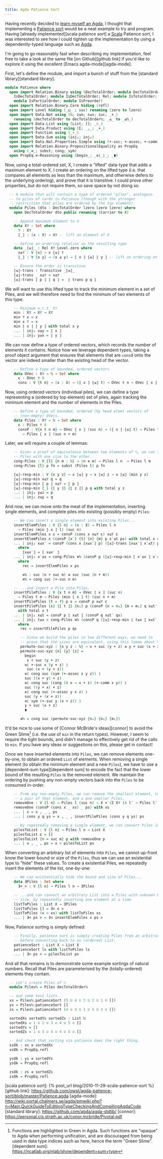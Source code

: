 ```yaml
---
title: Agda Patience Sort
---
```


Having recently decided to [learn myself an Agda][learn you an agda], I thought
that implementing a [Patience sort][patience sort] would be a neat example to
try and program.  Having [already implemented][scala patience sort] a
[Scala][scala] Patience sort, I was interested to see how I could tighten up
the implementation by using a dependently-typed language such as [Agda][agda].

I'm going to go reasonably fast when describing my implementation, feel free to
take a look at the same file [on Github][github link] if you'd like to explore
it using the excellent [Emacs agda-mode][agda-mode].

First, let's define the module, and import a bunch of stuff from the
[standard library][standard library].

```agda
module Patience where
  open import Relation.Binary using (DecTotalOrder; module DecTotalOrder;
    IsDecTotalOrder; module IsDecTotalOrder; Rel; module IsTotalOrder;
    module IsPartialOrder; module IsPreorder)
  open import Relation.Binary.Core hiding (refl)
  open import Level hiding (_⊔_ ; suc) renaming (zero to lzero)
  open import Data.Nat using (ℕ; z≤n; s≤s; suc; _+_)
    renaming (decTotalOrder to decTotalOrderℕ; _≤_ to _≤ℕ_)
  open import Data.List using (List; []; _∷_)
  open import Data.Product using (Σ; _,_; _×_)
  open import Function using (_∘_)
  open import Data.Sum using (inj₁; inj₂)
  open import Data.Nat.Properties.Simple using (+-suc; +-assoc; +-comm)
  open import Relation.Binary.PropositionalEquality as PropEq
    using (_≡_; subst; cong; sym)
  open PropEq.≡-Reasoning using (begin_; _≡⟨_⟩_; _∎)
```

Now, using a total-ordered set, X, I create a "lifted" data-type that adds a
maximum element to X. I create an ordering on the lifted type (i.e. that
compares all elements as less than the maximum, and otherwise defers to the
underlying ordering), and prove that it is transitive. I could prove other
properties, but do not require them, so save space by not doing so.

```agda
  -- A module that will contain a type of ordered "piles", analogous
  -- to piles of cards in Patience (though with the stronger
  -- restriction that piles are ordered by the top element).
  module Piles (dto : DecTotalOrder lzero lzero lzero) where
    open DecTotalOrder dto public renaming (Carrier to X)

    -- Append maximum element to X
    data X⊤ : Set where
      ⊤ : X⊤
      ⟦_⟧ : (x : X) → X⊤ -- lift an element of X

    -- Define an ordering relation on the resulting type
    data _⟦≤⟧_ : Rel X⊤ Level.zero where
      x≤⊤ : ∀ {x} → x ⟦≤⟧ ⊤
      ⟦_⟧ : ∀ {x y} → (x ≤ y) → ⟦ x ⟧ ⟦≤⟧ ⟦ y ⟧ -- lift an ordering on X

    -- Ensure the order is transitive
    ⟦≤⟧-trans : Transitive _⟦≤⟧_
    ⟦≤⟧-trans _ x≤⊤ = x≤⊤
    ⟦≤⟧-trans ⟦ p ⟧ ⟦ q ⟧ =  ⟦ trans p q ⟧
```

We will want to use this lifted type to track the minimum element in a set of
Piles, and we will therefore need to find the minimum of two elements of this
type.

```agda
    -- Minimum w.r.t. X⊤
    min : X⊤ → X⊤ → X⊤
    min ⊤ x = x
    min x ⊤ = x
    min ⟦ x ⟧ ⟦ y ⟧ with total x y
    ... | inj₁ x≤y = ⟦ x ⟧
    ... | inj₂ y≤x = ⟦ y ⟧
```

We can now define a type of ordered vectors, which records the number of
elements it contains. Notice how we leverage dependent types, taking a proof
object argument that ensures that elements that are `cons`d onto the vector are
indeed smaller than the existing head of the vector.

```agda
    -- Define a type of bounded, ordered vectors
    data OVec : X⊤ → ℕ → Set where
      ε : OVec ⊤ 0
      cons : ∀ {t n} → (x : X) → (⟦ x ⟧ ⟦≤⟧ t) → OVec t n → OVec ⟦ x ⟧ (suc n)
```

Now, using ordered vectors (individual piles), we can define a type representing
a (ordered by top element) set of piles, again tracking the minimum element and
the number of elements in the Piles.

```agda
    -- Define a type of bounded, ordered (by head elem) vectors of
    -- (non-empty) OVecs.
    data Piles : X⊤ → ℕ → Set where
      ε : Piles ⊤ 0
      consP : ∀{x t n m} → OVec ⟦ x ⟧ (suc n) → (⟦ x ⟧ ⟦≤⟧ t) → Piles t m
        → Piles ⟦ x ⟧ (suc n + m)
```

Later, we will require a couple of lemmas:

```agda
    -- Given a proof of equivalence between two elements of ℕ, we can transform
    -- Piles with one size to the other.
    cong-Piles : ∀ {l} {n m : ℕ} → (n ≡ m) → Piles l n  → Piles l m
    cong-Piles {l} p fn = subst (Piles l) p fn

    ⟦≤⟧-resp-min : ∀ {x y z} → x ⟦≤⟧ y → x ⟦≤⟧ z → x ⟦≤⟧ (min y z)
    ⟦≤⟧-resp-min x≤⊤ q = q
    ⟦≤⟧-resp-min ⟦ p ⟧ x≤⊤ = ⟦ p ⟧
    ⟦≤⟧-resp-min {_} {⟦ y ⟧} {⟦ z ⟧} p q with total y z
    ... | inj₁ y≤z = p
    ... | inj₂ z≤y = q
```

And now, we can move onto the meat of the implementation, inserting single
elements, and complete piles into existing (possibly empty) `Piles`:

```agda
    -- We can insert a single element into existing Piles...
    insertElemPiles : ∀ {l n} → (x : X) → Piles l n
      → Piles (min ⟦ x ⟧ l) (suc n)
    insertElemPiles x ε = consP (cons x x≤⊤ ε) x≤⊤ ε
    insertElemPiles x (consP {x′} {t} {n} {m} p x′≤t ps) with total x x′
    ... | inj₁ x≤x′ = consP (cons x ⟦x≤x′⟧ p) (⟦≤⟧-trans ⟦x≤x′⟧ x′≤t) ps
      where
        ⟦x≤x′⟧ = ⟦ x≤x′ ⟧
    ... | inj₂ x′≤x = cong-Piles ≡ℕ (consP p (⟦≤⟧-resp-min ⟦ x′≤x ⟧ x′≤t) rec)
      where
        rec = insertElemPiles x ps

        ≡ℕ : suc (n + suc m) ≡ suc (suc (n + m))
        ≡ℕ = cong suc (+-suc n m)

    -- ...and insert a Pile into Piles.
    insertPilePiles : ∀ {x t n m} → OVec ⟦ x ⟧ (suc n)
      → Piles t m → Piles (min ⟦ x ⟧ t) (suc n + m)
    insertPilePiles {t = ⊤} p ε = consP p x≤⊤ ε
    insertPilePiles {x} {⟦ t ⟧} {n₁} p (consP {n = n₂} {m = m₁} q x≤t′ qs)
      with total x t
    ... | inj₁ x≤t = consP p ⟦ x≤t ⟧ (consP q x≤t′ qs)
    ... | inj₂ t≤x = cong-Piles ≡ℕ (consP q (⟦≤⟧-resp-min ⟦ t≤x ⟧ x≤t′) rec)
      where
       rec = insertPilePiles p qs

       -- Since we build the piles in two different ways, we need to
       -- prove that the sizes are equivalent, using this lemma about ℕ.
       permute-suc-xyz : {x y z : ℕ} → x + suc (y + z) ≡ y + suc (x + z)
       permute-suc-xyz {x} {y} {z} =
         begin
          x + suc (y + z)
         ≡⟨ +-suc x (y + z) ⟩
          suc (x + (y + z))
         ≡⟨ cong suc (sym (+-assoc x y z)) ⟩
         suc ((x + y) + z)
         ≡⟨ cong suc (cong (λ x → x + z) (+-comm x y)) ⟩
         suc ((y + x) + z)
         ≡⟨ cong suc (+-assoc y x z) ⟩
         suc (y + (x + z))
         ≡⟨ sym (+-suc y (x + z)) ⟩
         y + suc (x + z)
         ∎

       ≡ℕ = cong suc (permute-suc-xyz {n₂} {n₁} {m₁})
   ```

It'd be nice to use some of [Connor McBride's ideas][connor] to avoid the
Green Slime[^1] (i.e. the use of `min` in the return types). However, I seem to
require the tight bounds, and didn't manage to effectively get rid of the calls
to `min`. If you have any ideas or suggestions on this, please get in
contact!

Once we have inserted elements into `Piles`, we can remove elements one-by-one,
to obtain an ordered `List` of elements. When removing a single element (to
obtain the minimum element and a new `Piles`), we have to use a [dependent-sum
type][dependent sum] to encode the fact that the lower bound of the resulting
`Piles` is the removed element. We maintain the ordering by pushing any
non-empty vectors back into the `Piles` to be consumed in-order.

```agda
    -- From any non-empty Piles, we can remove the smallest element, to obtain
    -- a pair of that element, and a one-smaller Piles.
    removeOne : ∀ {l n} → Piles l (suc n) → X × (Σ X⊤ (λ l' → Piles l' n))
    removeOne (consP (cons x _ xs) _ ps) with xs
    ... | ε = x , _ , ps
    ... | cons y q ys = x , _ , insertPilePiles (cons y q ys) ps

    -- By repeatedly removing a single element, we can convert Piles in a List.
    pilesToList : ∀ {l n} → Piles l n → List X
    pilesToList ε = []
    pilesToList {n = suc m} p with removeOne p
    ... | x , _ , ps = x ∷ pilesToList ps
 ```

 When converting an arbitrary list of elements into `Piles`, we cannot up-front
 know the lower bound or size of the `Piles`, thus we can use an existential
 type to "hide" these values. To create a existential Piles, we repeatedly
 insert the elements of the list, one-by-one:

```agda
    -- We can existentially hide the bound and size of Piles...
    data ∃Piles : Set where
      ∃<_> : ∀ {l n} → Piles l n → ∃Piles

    -- ...and can convert an arbitrary List into a Piles with unknown bound and
    -- size, by repeatedly inserting one element at a time.
    listToPiles : List X → ∃Piles
    listToPiles [] = ∃< ε >
    listToPiles (x ∷ xs) with listToPiles xs
    ... | ∃< ps > = ∃< insertElemPiles x ps >
```

Now, Patience sorting is simply defined:

```agda
    -- Finally, patience sort is simply creating Piles from an arbitrary List,
    -- before converting back to an (ordered) List.
    patienceSort : List X → List X
    patienceSort ls with listToPiles ls
    ... | ∃< ps > = pilesToList ps
```

And all that remains is to demonstrate some example sortings of natural
numbers. Recall that Piles are parameterised by the (totally-ordered) elements
they contain.

```agda
  -- Let's create Piles of ℕ
  module Pilesℕ = Piles decTotalOrderℕ

  -- and some test lists.
  xs = Pilesℕ.patienceSort (5 ∷ 4 ∷ 3 ∷ 2 ∷ 1 ∷ [])
  ys = Pilesℕ.patienceSort []
  zs = Pilesℕ.patienceSort (4 ∷ 4 ∷ 1 ∷ 5 ∷ 3 ∷ [])

  sortedXs sortedYs sortedZs : List ℕ
  sortedXs = 1 ∷ 2 ∷ 3 ∷ 4 ∷ 5 ∷ []
  sortedYs = []
  sortedZs = 1 ∷ 3 ∷ 4 ∷ 4 ∷ 5 ∷ []

  -- And check that sorting via patience does the right thing.
  xsOk : xs ≡ sortedXs
  xsOk = PropEq.refl

  ysOk : ys ≡ sortedYs
  ysOk = PropEq.refl

  zsOk : zs ≡ sortedZs
  zsOk = PropEq.refl
```

[learn you an agda]: http://learnyouanagda.liamoc.net/
[patience sort]: https://en.wikipedia.org/wiki/Patience_sorting
[scala]: https://www.scala-lang.org/
[agda]: http://wiki.portal.chalmers.se/agda/pmwiki.php
[scala patience sort]: {% post_url blog/2010-11-29-scala-patience-sort %}
[github link]: https://github.com/owst/agda-patience-sort/blob/master/Patience.agda
[agda-mode]: http://wiki.portal.chalmers.se/agda/pmwiki.php?n=Main.QuickGuideToEditingTypeCheckingAndCompilingAgdaCode
[standard library]: https://github.com/agda/agda-stdlib/
[connor]: https://personal.cis.strath.ac.uk/conor.mcbride/Pivotal.pdf
[^1]: Functions are highlighted in Green in Agda. Such functions are "opaque" to Agda when performing unification, and are discouraged from being used in data type indices such as here, hence the term "Green Slime".
[dependent sum]: https://ncatlab.org/nlab/show/dependent+sum+type
